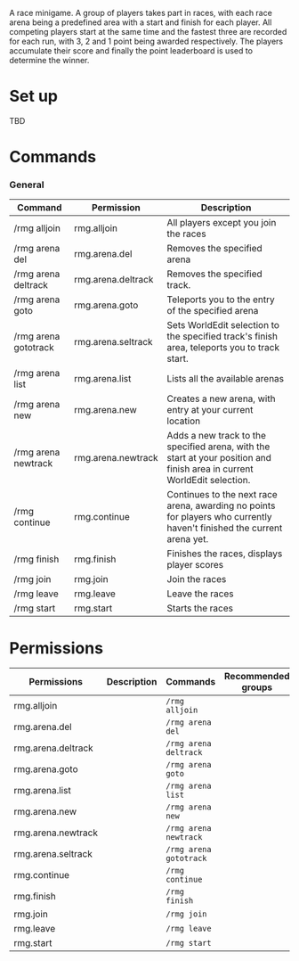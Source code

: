 A race minigame. A group of players takes part in races, with each race arena being a predefined area with a start and finish for each player. All competing players start at the same time and the fastest three are recorded for each run, with 3, 2 and 1 point being awarded respectively. The players accumulate their score and finally the point leaderboard is used to determine the winner.

# Set up
TBD 			

# Commands

### General
| Command | Permission | Description |
| ------- | ---------- | ----------- |
|/rmg alljoin | rmg.alljoin | All players except you join the races|
|/rmg arena del | rmg.arena.del | Removes the specified arena|
|/rmg arena deltrack | rmg.arena.deltrack | Removes the specified track.|
|/rmg arena goto | rmg.arena.goto | Teleports you to the entry of the specified arena|
|/rmg arena gototrack | rmg.arena.seltrack | Sets WorldEdit selection to the specified track's finish area, teleports you to track start.|
|/rmg arena list | rmg.arena.list | Lists all the available arenas|
|/rmg arena new | rmg.arena.new | Creates a new arena, with entry at your current location|
|/rmg arena newtrack | rmg.arena.newtrack | Adds a new track to the specified arena, with the start at your position and finish area in current WorldEdit selection.|
|/rmg continue | rmg.continue | Continues to the next race arena, awarding no points for players who currently haven't finished the current arena yet.|
|/rmg finish | rmg.finish | Finishes the races, displays player scores|
|/rmg join | rmg.join | Join the races|
|/rmg leave | rmg.leave | Leave the races|
|/rmg start | rmg.start | Starts the races|



# Permissions
| Permissions | Description | Commands | Recommended groups |
| ----------- | ----------- | -------- | ------------------ |
| rmg.alljoin |  | `/rmg alljoin` |  |
| rmg.arena.del |  | `/rmg arena del` |  |
| rmg.arena.deltrack |  | `/rmg arena deltrack` |  |
| rmg.arena.goto |  | `/rmg arena goto` |  |
| rmg.arena.list |  | `/rmg arena list` |  |
| rmg.arena.new |  | `/rmg arena new` |  |
| rmg.arena.newtrack |  | `/rmg arena newtrack` |  |
| rmg.arena.seltrack |  | `/rmg arena gototrack` |  |
| rmg.continue |  | `/rmg continue` |  |
| rmg.finish |  | `/rmg finish` |  |
| rmg.join |  | `/rmg join` |  |
| rmg.leave |  | `/rmg leave` |  |
| rmg.start |  | `/rmg start` |  |
